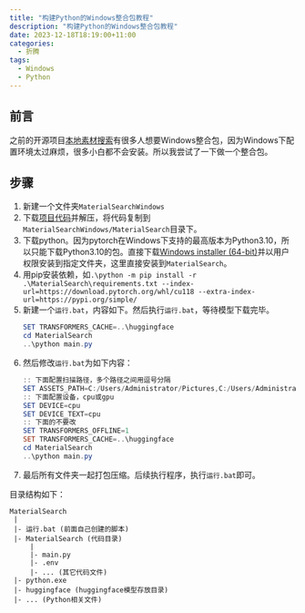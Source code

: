 ```yaml
---
title: "构建Python的Windows整合包教程"
description: "构建Python的Windows整合包教程"
date: 2023-12-18T18:19:00+11:00
categories:
  - 折腾
tags:
  - Windows
  - Python
---
```


## 前言

之前的开源项目[本地素材搜索](https://github.com/chn-lee-yumi/MaterialSearch)有很多人想要Windows整合包，因为Windows下配置环境太过麻烦，很多小白都不会安装。所以我尝试了一下做一个整合包。

## 步骤

1. 新建一个文件夹`MaterialSearchWindows`
2. 下载[项目代码](https://github.com/chn-lee-yumi/MaterialSearch/archive/refs/tags/v0.0.0-20231218.zip)并解压，将代码复制到`MaterialSearchWindows/MaterialSearch`目录下。
3. 下载python。因为pytorch在Windows下支持的最高版本为Python3.10，所以只能下载Python3.10的包。直接下载[Windows installer (64-bit)](https://www.python.org/ftp/python/3.10.11/python-3.10.11-amd64.exe)并以用户权限安装到指定文件夹，这里直接安装到`MaterialSearch`。
4. 用pip安装依赖，如`.\python -m pip install -r .\MaterialSearch\requirements.txt --index-url=https://download.pytorch.org/whl/cu118 --extra-index-url=https://pypi.org/simple/`
5. 新建一个`运行.bat`，内容如下。然后执行`运行.bat`，等待模型下载完毕。
    ```powershell
    SET TRANSFORMERS_CACHE=..\huggingface
    cd MaterialSearch
    ..\python main.py
    ```
6. 然后修改`运行.bat`为如下内容：
    ```powershell
    :: 下面配置扫描路径，多个路径之间用逗号分隔
    SET ASSETS_PATH=C:/Users/Administrator/Pictures,C:/Users/Administrator/Videos
    :: 下面配置设备，cpu或gpu
    SET DEVICE=cpu
    SET DEVICE_TEXT=cpu
    :: 下面的不要改
    SET TRANSFORMERS_OFFLINE=1
    SET TRANSFORMERS_CACHE=..\huggingface
    cd MaterialSearch
    ..\python main.py
    ```
7. 最后所有文件夹一起打包压缩。后续执行程序，执行`运行.bat`即可。

目录结构如下：

```text
MaterialSearch
 |
 |- 运行.bat (前面自己创建的脚本)
 |- MaterialSearch (代码目录)
     |
     |- main.py
     |- .env
     |- ... (其它代码文件)
 |- python.exe
 |- huggingface (huggingface模型存放目录)
 |- ... (Python相关文件)
```